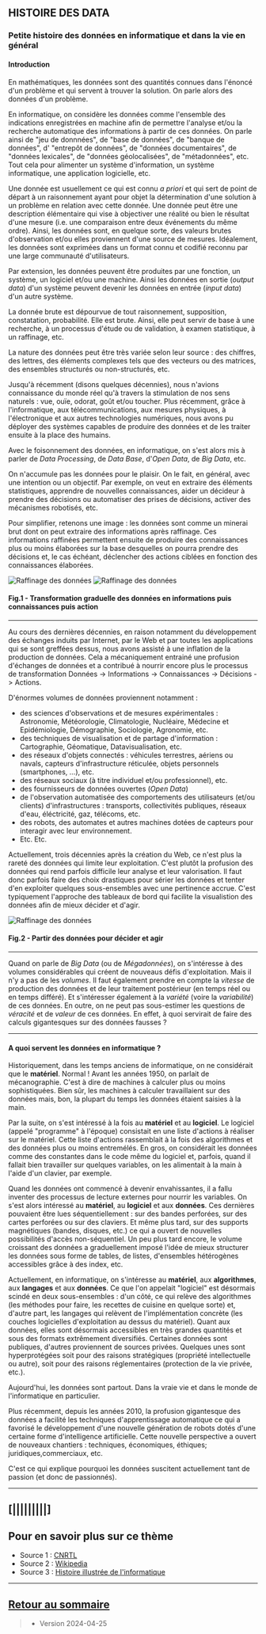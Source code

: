 ## HISTOIRE DES DATA
### Petite histoire des données en informatique et dans la vie en général

#### Introduction
En mathématiques, les données sont des quantités connues dans l'énoncé d'un problème et qui servent à trouver la solution. 
On parle alors des données d'un problème.

En informatique, on considère les données comme l'ensemble des indications enregistrées en machine afin de permettre l'analyse et/ou la recherche automatique des informations à partir de ces données. 
On parle ainsi de "jeu de donnnées", de "base de données", de "banque de données", d' "entrepôt de données", de "données documentaires", de "données lexicales", de "données géolocalisées", de "métadonnées", etc.
Tout cela pour alimenter un système d'information, un système informatique, une application logicielle, etc.

Une donnée est usuellement ce qui est connu _a priori_ et qui sert de point de départ à un raisonnement ayant pour objet la détermination d'une solution à un problème en relation avec cette donnée. 
Une donnée peut être une description élémentaire qui vise à objectiver une réalité ou bien le résultat d'une mesure (i.e. une comparaison entre deux événements du même ordre).
Ainsi, les données sont, en quelque sorte, des valeurs brutes d'observation et/ou elles proviennent d'une source de mesures.
Idéalement, les données sont exprimées dans un format connu et codifié reconnu par une large communauté d'utilisateurs.

Par extension, les données peuvent être produites par une fonction, un système, un logiciel et/ou une machine. Ainsi les données en sortie (_output data_) d'un système peuvent devenir les données en entrée (_input data_) d'un autre système.

La donnée brute est dépourvue de tout raisonnement, supposition, constatation, probabilité. Elle est brute. Ainsi, elle peut servir de base à une recherche, à un processus d'étude ou de validation, à examen statistique, à un raffinage, etc.

La nature des données peut être très variée selon leur source : des chiffres, des lettres, des éléments complexes tels que des vecteurs ou des matrices, des ensembles structurés ou non-structurés, etc.

Jusqu'à récemment (disons quelques décennies), nous n'avions connaissance du monde réel qu'à travers la stimulation de nos sens naturels : vue, ouïe, odorat, goût et/ou toucher. Plus récemment, grâce à l'informatique, aux télécommunications, aux mesures physiques, à l'électronique et aux autres technologies numériques, nous avons pu déployer des systèmes capables de produire des données et de les traiter ensuite à la place des humains.

Avec le foisonnement des données, en informatique, on s'est alors mis à parler de _Data Processing_, de _Data Base_, d'_Open Data_, de _Big Data_, etc. 

On n'accumule pas les données pour le plaisir. On le fait, en général, avec une intention ou un objectif. Par exemple, on veut en extraire des éléments statistiques, apprendre de nouvelles connaissances, aider un décideur à prendre des décisions ou automatiser des prises de décisions, activer des mécanismes robotisés, etc.

Pour simplifier, retenons une image : les données sont comme un minerai brut dont on peut extraire des informations après raffinage. Ces informations raffinées permettent ensuite de produire des connaissances plus ou moins élaborées sur la base desquelles on pourra prendre des décisions et, le cas échéant, déclencher des actions ciblées en fonction des connaissances élaborées.

![Raffinage des données](../illustrim/data-process-fine-tuning.png)
![Raffinage des données](../illustrim/data-decison-action-01.png)
#### Fig.1  - Transformation graduelle des données en informations puis connaissances puis action

---

Au cours des dernières décennies, en raison notamment du développement des échanges induits par Internet, par le Web et par toutes les applications qui se sont greffées dessus, nous avons assisté à une inflation de la production de données. Cela a mécaniquement entrainé une profusion d'échanges de données et a contribué à nourrir encore plus le processus de transformation Données -> Informations -> Connaissances -> Décisions -> Actions.

D'énormes volumes de données proviennent notamment :
* des sciences d'observations et de mesures expérimentales : Astronomie, Météorologie, Climatologie, Nucléaire, Médecine et Epidémiologie, Démographie, Sociologie, Agronomie, etc.
* des techniques de visualisation et de partage d'information : Cartographie, Géomatique, Datavisualisation, etc.
* des réseaux d'objets connectés : véhicules terrestres, aériens ou navals, capteurs d'infrastructure réticulée, objets personnels (smartphones, ...), etc.
* des réseaux sociaux (à titre individuel et/ou professionnel), etc.
* des fournisseurs de données ouvertes (_Open Data_)
* de l'observation automatisée des comportements des utilisateurs (et/ou clients) d'infrastructures : transports, collectivités publiques, réseaux d'eau, éléctricité, gaz, télécoms, etc.
* des robots, des automates et autres machines dotées de capteurs pour interagir avec leur environnement.
* Etc. Etc.

Actuellement, trois décennies après la création du Web, ce n'est plus la rareté des données qui limite leur exploitation. C'est plutôt la profusion des données qui rend parfois difficile leur analyse et leur valorisation. Il faut donc parfois faire des choix drastiques pour sérier les données et tenter d'en exploiter quelques sous-ensembles avec une pertinence accrue. C'est typiquement l'approche des tableaux de bord qui facilite la visualistion des données afin de mieux décider et d'agir.

![Raffinage des données](../illustrim/data-decison-action-00.png)
#### Fig.2  - Partir des données pour décider et agir

---

Quand on parle de *Big Data* (ou de *Mégadonnées*), on s'intéresse à des volumes considérables qui créent de nouveaus défis d'exploitation. Mais il n'y a pas de les *volumes*. Il faut également prendre en compte la *vitesse* de production des données et de leur traitement postérieur (en temps réel ou en temps différé). Et s'intéresser également à la *variété* (voire la *variabilité*) de ces données. En outre, on ne peut pas sous-estimer les questions de *véracité* et de *valeur* de ces données. En effet, à quoi servirait de faire des calculs gigantesques sur des données fausses ? 

---

#### A quoi servent les données en informatique ?
Historiquement, dans les temps anciens de informatique, on ne considérait que le **matériel**. Normal ! Avant les années 1950, on parlait de mécanographie. C'est à dire de machines à calculer plus ou moins sophistiquées. Bien sûr, les machines à calculer travaillaient sur des données mais, bon, la plupart du temps les données étaient saisies à la main.

Par la suite, on s'est intéressé à la fois au **matériel** et au **logiciel**. Le logiciel (appelé "programme" à l'époque) consistait en une liste d'actions à réaliser sur le matériel. Cette liste d'actions rassemblait à la fois des algorithmes et des données plus ou moins entremélés. En gros, on considérait les données comme des constantes dans le code même du logiciel et, parfois, quand il fallait bien travailler sur quelques variables, on les alimentait à la main à l'aide d'un clavier, par exemple.

Quand les données ont commencé à devenir envahissantes, il a fallu inventer des processus de lecture externes pour nourrir les variables. On s'est alors intéressé au **matériel**, au **logiciel** et aux **données**. Ces dernières pouvaient être lues séquentiellement : sur des bandes perforées, sur des cartes perforées ou sur des claviers. Et même plus tard, sur des supports magnétiques (bandes, disques, etc.) ce qui a ouvert de nouvelles possibilités d'accès non-séquentiel.
Un peu plus tard encore, le volume croissant des données a graduellement imposé l'idée de mieux structurer les données sous forme de tables, de listes, d'ensembles hétérogènes accessibles grâce à des index, etc.

Actuellement, en informatique, on s'intéresse au **matériel**, aux **algorithmes**, aux **langages** et aux **données**. Ce que l'on appelait "logiciel" est désormais scindé en deux sous-ensembles : d'un côté, ce qui relève des algorithmes (les méthodes pour faire, les recettes de cuisine en quelque sorte) et, d'autre part, les langages qui relèvent de l'implémentation concrète (les couches logicielles d'exploitation au dessus du matériel). Quant aux données, elles sont désormais accessibles en très grandes quantités et sous des formats extrêmement diversifiés. Certaines données sont publiques, d'autres proviennent de sources privées. Quelques unes sont hyperprotégées soit pour des raisons stratégiques (propriété intellectuelle ou autre), soit pour des raisons réglementaires (protection de la vie privée, etc.).

Aujourd'hui, les données sont partout. Dans la vraie vie et dans le monde de l'informatique en particulier.

Plus récemment, depuis les années 2010, la profusion gigantesque des données a facilité les techniques d'apprentissage automatique ce qui a favorisé le développement d'une nouvelle génération de robots dotés d'une certaine forme d'intelligence artificielle.
Cette nouvelle perspective a ouvert de nouveaux chantiers : techniques, économiques, éthiques; juridiques,commerciaux, etc.

C'est ce qui explique pourquoi les données suscitent actuellement tant de passion (et donc de passionnés).



---

## [|||||||||] 
>
## Pour en savoir plus sur ce thème

- Source 1 : [CNRTL](https://www.cnrtl.fr/definition/donn%C3%A9e)
- Source 2 : [Wikipedia](https://fr.wikipedia.org/wiki/Donn%C3%A9e)
- Source 3 : [Histoire illustrée de l'informatique](https://laboutique.edpsciences.fr/produit/1255/9782759827053/histoire-illustree-de-l-informatique)

 
---
## [Retour au sommaire](https://dcn-prof.github.io/breizhdataclub/)
  
  
>
>
>  *  Version 2024-04-25



